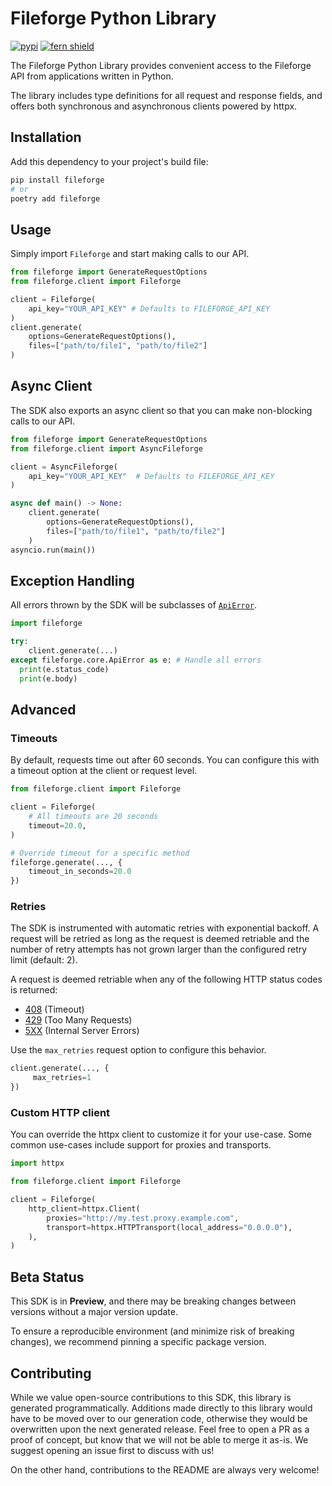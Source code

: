 # Fileforge Python Library

[![pypi](https://img.shields.io/pypi/v/fileforge.svg)](https://pypi.python.org/pypi/fileforge)
[![fern shield](https://img.shields.io/badge/%F0%9F%8C%BF-SDK%20generated%20by%20Fern-brightgreen)](https://github.com/fern-api/fern)

The Fileforge Python Library provides convenient access to the Fileforge API from applications written in Python. 

The library includes type definitions for all request and response fields, and offers both synchronous and asynchronous clients powered by httpx.

## Installation

Add this dependency to your project's build file:

```bash
pip install fileforge
# or
poetry add fileforge
```

## Usage
Simply import `Fileforge` and start making calls to our API. 

```python
from fileforge import GenerateRequestOptions
from fileforge.client import Fileforge

client = Fileforge(
    api_key="YOUR_API_KEY" # Defaults to FILEFORGE_API_KEY
)
client.generate(
    options=GenerateRequestOptions(),
    files=["path/to/file1", "path/to/file2"]
)
```

## Async Client
The SDK also exports an async client so that you can make non-blocking
calls to our API. 

```python
from fileforge import GenerateRequestOptions
from fileforge.client import AsyncFileforge

client = AsyncFileforge(
    api_key="YOUR_API_KEY"  # Defaults to FILEFORGE_API_KEY
)

async def main() -> None:
    client.generate(
        options=GenerateRequestOptions(),
        files=["path/to/file1", "path/to/file2"]
    )
asyncio.run(main())
```

## Exception Handling
All errors thrown by the SDK will be subclasses of [`ApiError`](./src/schematic/core/api_error.py).

```python
import fileforge

try:
    client.generate(...)
except fileforge.core.ApiError as e: # Handle all errors
  print(e.status_code)
  print(e.body)
```

## Advanced

### Timeouts
By default, requests time out after 60 seconds. You can configure this with a 
timeout option at the client or request level.

```python
from fileforge.client import Fileforge

client = Fileforge(
    # All timeouts are 20 seconds
    timeout=20.0,
)

# Override timeout for a specific method
fileforge.generate(..., {
    timeout_in_seconds=20.0
})
```

### Retries
The SDK is instrumented with automatic retries with exponential backoff. A request will be
retried as long as the request is deemed retriable and the number of retry attempts has not grown larger
than the configured retry limit (default: 2).

A request is deemed retriable when any of the following HTTP status codes is returned:

- [408](https://developer.mozilla.org/en-US/docs/Web/HTTP/Status/408) (Timeout)
- [429](https://developer.mozilla.org/en-US/docs/Web/HTTP/Status/429) (Too Many Requests)
- [5XX](https://developer.mozilla.org/en-US/docs/Web/HTTP/Status/500) (Internal Server Errors)
  
Use the `max_retries` request option to configure this behavior. 

```python
client.generate(..., {
     max_retries=1
})
```

### Custom HTTP client
You can override the httpx client to customize it for your use-case. Some common use-cases 
include support for proxies and transports.

```python
import httpx

from fileforge.client import Fileforge

client = Fileforge(
    http_client=httpx.Client(
        proxies="http://my.test.proxy.example.com",
        transport=httpx.HTTPTransport(local_address="0.0.0.0"),
    ),
)
```

## Beta Status

This SDK is in **Preview**, and there may be breaking changes between versions without a major 
version update. 

To ensure a reproducible environment (and minimize risk of breaking changes), we recommend pinning a specific package version.

## Contributing

While we value open-source contributions to this SDK, this library is generated programmatically. 
Additions made directly to this library would have to be moved over to our generation code, 
otherwise they would be overwritten upon the next generated release. Feel free to open a PR as
 a proof of concept, but know that we will not be able to merge it as-is. We suggest opening 
an issue first to discuss with us!

On the other hand, contributions to the README are always very welcome!
